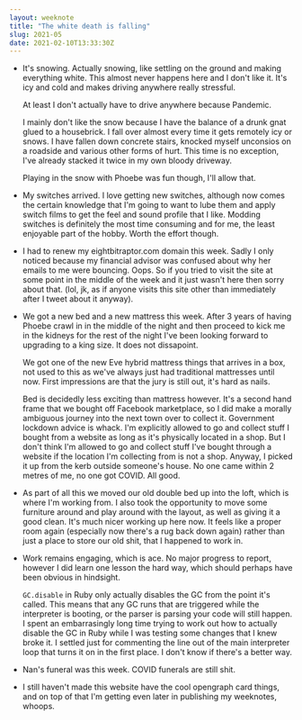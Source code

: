 ```yaml
---
layout: weeknote
title: "The white death is falling"
slug: 2021-05
date: 2021-02-10T13:33:30Z
---
```


* It's snowing. Actually snowing, like settling on the ground and making everything white. This almost never happens here and I don't like it. It's icy and cold and makes driving anywhere really stressful.

  At least I don't actually have to drive anywhere because Pandemic.

  I mainly don't like the snow because I have the balance of a drunk gnat glued to a housebrick. I fall over almost every time it gets remotely icy or snows. I have fallen down concrete stairs, knocked myself unconsios on a roadside and various other forms of hurt. This time is no exception, I've already stacked it twice in my own bloody driveway.

  Playing in the snow with Phoebe was fun though, I'll allow that.

* My switches arrived. I love getting new switches, although now comes the certain knowledge that I'm going to want to lube them and apply switch films to get the feel and sound profile that I like. Modding switches is definitely the most time consuming and for me, the least enjoyable part of the hobby. Worth the effort though.
* I had to renew my eightbitraptor.com domain this week. Sadly I only noticed because my financial advisor was confused about why her emails to me were bouncing. Oops. So if you tried to visit the site at some point in the middle of the week and it just wasn't here then sorry about that. (lol, jk, as if anyone visits this site other than immediately after I tweet about it anyway).
* We got a new bed and a new mattress this week. After 3 years of having Phoebe crawl in in the middle of the night and then proceed to kick me in the kidneys for the rest of the night I've been looking forward to upgrading to a king size. It does not dissapoint.

  We got one of the new Eve hybrid mattress things that arrives in a box, not used to this as we've always just had traditional mattresses until now. First impressions are that the jury is still out, it's hard as nails.

  Bed is decidedly less exciting than mattress however. It's a second hand frame that we bought off Facebook marketplace, so I did make a morally ambiguous journey into the next town over to collect it. Government lockdown advice is whack. I'm explicitly allowed to go and collect stuff I bought from a website as long as it's physically located in a shop. But I don't think I'm allowed to go and collect stuff I've bought through a website if the location I'm collecting from is not a shop. Anyway, I picked it up from the kerb outside someone's house. No one came within 2 metres of me, no one got COVID. All good.

* As part of all this we moved our old double bed up into the loft, which is where I'm working from. I also took the opportunity to move some furniture around and play around with the layout, as well as giving it a good clean. It's much nicer working up here now. It feels like a proper room again (especially now there's a rug back down again) rather than just a place to store our old shit, that I happened to work in.

* Work remains engaging, which is ace. No major progress to report, however I did learn one lesson the hard way, which should perhaps have been obvious in hindsight.

  `GC.disable` in Ruby only actually disables the GC from the point it's called. This means that any GC runs that are triggered while the interpreter is booting, or the parser is parsing your code will still happen. I spent an embarrasingly long time trying to work out how to actually disable the GC in Ruby while I was testing some changes that I knew broke it. I settled just for commenting the line out of the main interpreter loop that turns it on in the first place. I don't know if there's a better way.

* Nan's funeral was this week. COVID funerals are still shit.

* I still haven't made this website have the cool opengraph card things, and on top of that I'm getting even later in publishing my weeknotes, whoops.
